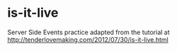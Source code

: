 # is-it-live
Server Side Events practice adapted from the tutorial at http://tenderlovemaking.com/2012/07/30/is-it-live.html

